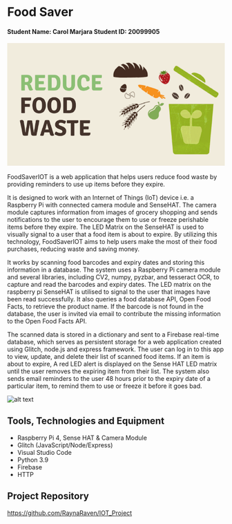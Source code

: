 # Food Saver 
#### Student Name: Carol Marjara   Student ID: 20099905

![alt text](https://github.com/RaynaRaven/IOT_Project/blob/main/images/reduceFoodWaste.png?raw=true)

FoodSaverIOT is a web application that helps users reduce food waste by providing reminders to use up items before they expire. 

It is designed to work with an Internet of Things (IoT) device i.e. a Raspberry Pi with connected camera module and SenseHAT. The camera module captures information from images of grocery shopping and sends notifications to the user to encourage them to use or freeze perishable items before they expire. The LED Matrix on the SenseHAT is used to visually signal to a user that a food item is about to expire. By utilizing this technology, FoodSaverIOT aims to help users make the most of their food purchases, reducing waste and saving money.

It works by scanning food barcodes and expiry dates and storing this information in a database. The system uses a Raspberry Pi camera module and several libraries, including CV2, numpy, pyzbar, and tesseract OCR, to capture and read the barcodes and expiry dates. The LED matrix on the raspberry pi SenseHAT is utilised to signal to the user that images have been read successfully. It also queries a food database API, Open Food Facts, to retrieve the product name. If the barcode is not found in the database, the user is invited via email to contribute the missing information to the Open Food Facts API.

The scanned data is stored in a dictionary and sent to a Firebase real-time database, which serves as persistent storage for a web application created using Glitch, node.js and express framework. The user can log in to this app to view, update, and delete their list of scanned food items. If an item is about to expire, A red LED alert is displayed on the Sense HAT LED matrix until the user removes the expiring item from their list. The system also sends email reminders to the user 48 hours prior to the expiry date of a particular item, to remind them to use or freeze it before it goes bad.

![alt text](https://github.com/RaynaRaven/IOT_Project/blob/main/project_grpahic/projectGraphic.png?raw=true)


## Tools, Technologies and Equipment

- Raspberry Pi 4, Sense HAT & Camera Module
- Glitch (JavaScript/Node/Express)
- Visual Studio Code
- Python 3.9
- Firebase
- HTTP

## Project Repository
https://github.com/RaynaRaven/IOT_Project
